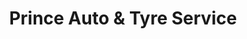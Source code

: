 ---
title: "Prince Auto & Tyre Service"
url: /brisbane/prince-auto-and-tyre-service/
shop: car repair
---